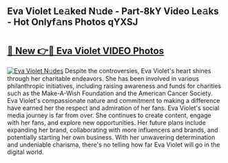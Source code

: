 ## Eva Violet Le𝚊ked N𝚞de - Part-8kY Video Le𝚊ks - Hot Onlyf𝚊ns Photos qYXSJ

# <h2><a href="http://ab62590.deff.icu/?id=Eva+Violet">🔗 New 👉🔴 Eva Violet VIDEO Photos</a></h2>

[![Eva Violet N𝚞des](https://i.imgur.com/rIISA9y.gif)](http://ab62590.deff.icu/?id=Eva+Violet)
Despite the controversies, Eva Violet's heart shines through her charitable endeavors. She has been involved in various philanthropic initiatives, including raising awareness and funds for charities such as the Make-A-Wish Foundation and the American Cancer Society. Eva Violet's compassionate nature and commitment to making a difference have earned her the respect and admiration of her fans. Eva Violet's social media journey is far from over. She continues to create content, engage with her fans, and explore new opportunities. Her future plans include expanding her brand, collaborating with more influencers and brands, and potentially starting her own business. With her unwavering determination and undeniable charisma, there's no telling how far Eva Violet will go in the digital world.
